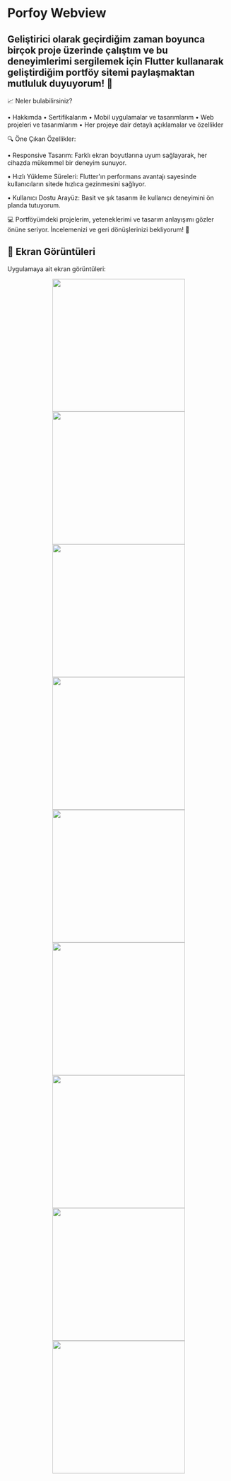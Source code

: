 # Porfoy Webview

## Geliştirici olarak geçirdiğim zaman boyunca birçok proje üzerinde çalıştım ve bu deneyimlerimi sergilemek için Flutter kullanarak geliştirdiğim portföy sitemi paylaşmaktan mutluluk duyuyorum! 🎉

📈 Neler bulabilirsiniz?

• Hakkımda
• Sertifikalarım
• Mobil uygulamalar ve tasarımlarım
• Web projeleri ve tasarımlarım
• Her projeye dair detaylı açıklamalar ve özellikler

🔍 Öne Çıkan Özellikler:

• Responsive Tasarım: Farklı ekran boyutlarına uyum sağlayarak, her cihazda mükemmel bir deneyim sunuyor.

• Hızlı Yükleme Süreleri: Flutter'ın performans avantajı sayesinde kullanıcıların sitede hızlıca gezinmesini sağlıyor.

• Kullanıcı Dostu Arayüz: Basit ve şık tasarım ile kullanıcı deneyimini ön planda tutuyorum.

💻 Portföyümdeki projelerim, yeteneklerimi ve tasarım anlayışımı gözler önüne seriyor. İncelemenizi ve geri dönüşlerinizi bekliyorum! 💬

## 📸 Ekran Görüntüleri
Uygulamaya ait ekran görüntüleri:

<div align="center">
  <img src="https://github.com/Ahmetyilmazz/Flutter_App/blob/800ae5d0c8465d04be525d63b168392d3065db74/webview/Screenshots/Screenshot_1727195441.png" width="300"/>
  <img src="https://github.com/Ahmetyilmazz/Flutter_App/blob/800ae5d0c8465d04be525d63b168392d3065db74/webview/Screenshots/Screenshot_1727195455.png" width="300"/>
  <img src="https://github.com/Ahmetyilmazz/Flutter_App/blob/aed679936e467e579db6a4db90e142121f780a7e/webview/Screenshots/Screenshot_1727195460.png" width="300"/>
  <img src="https://github.com/Ahmetyilmazz/Flutter_App/blob/aed679936e467e579db6a4db90e142121f780a7e/webview/Screenshots/Screenshot_1727195465.png" width="300"/>
  <img src="https://github.com/Ahmetyilmazz/Flutter_App/blob/aed679936e467e579db6a4db90e142121f780a7e/webview/Screenshots/Screenshot_1727195469.png" width="300"/>
  <img src="https://github.com/Ahmetyilmazz/Flutter_App/blob/800ae5d0c8465d04be525d63b168392d3065db74/webview/Screenshots/Screenshot_1727195473.png" width="300"/>
  <img src="https://github.com/Ahmetyilmazz/Flutter_App/blob/aed679936e467e579db6a4db90e142121f780a7e/webview/Screenshots/Screenshot_1727195527.png" width="300"/>
  <img src="https://github.com/Ahmetyilmazz/Flutter_App/blob/aed679936e467e579db6a4db90e142121f780a7e/webview/Screenshots/Screenshot_1727195562.png" width="300"/>
  <img src="https://github.com/Ahmetyilmazz/Flutter_App/blob/aed679936e467e579db6a4db90e142121f780a7e/webview/Screenshots/Screenshot_1727195602.png" width="300"/>

</div>



